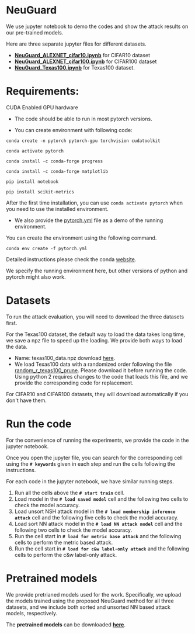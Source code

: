# NeuGuard
We use jupyter notebook to demo the codes and show the attack results on our pre-trained models.

Here are three separate jupyter files for different datasets.

- **[NeuGuard_ALEXNET_cifar10.ipynb](./NeuGuard_ALEXNET_cifar10.ipynb)** for CIFAR10 dataset
- **[NeuGuard_ALEXNET_cifar100.ipynb](./NeuGuard_ALEXNET_cifar100.ipynb)** for CIFAR100 dataset
- **[NeuGuard_Texas100.ipynb](./NeuGuard_Texas100.ipynb)** for Texas100 dataset.


# Requirements:

CUDA Enabled GPU hardware

- The code should be able to run in most pytorch versions.

- You can create environment with following code:

`conda create -n pytorch pytorch-gpu torchvision cudatoolkit`

`conda activate pytorch`

`conda install -c conda-forge progress`

`conda install -c conda-forge matplotlib`

`pip install notebook`

`pip install scikit-metrics`



After the first time installation, you can use `conda activate pytorch` when you need to use the installed environment.

- We also provide the [pytorch.yml](./pytorch.yml) file as a demo of the running environment. 

You can create the environment using the following command. 

`conda env create -f pytorch.yml`

Detailed instructions please check the conda [website](https://conda.io/projects/conda/en/latest/user-guide/tasks/manage-environments.html#create-env-from-file).

We specify the running environment here, but other versions of python and pytorch might also work.


# Datasets
To run the attack evaluation, you will need to download the three datasets first.

For the Texas100 dataset, the default way to load the data takes long time, we save a npz file to speed up the loading. We provide both ways to load the data.
- Name: texas100_data.npz download [here](https://drive.google.com/file/d/1G9-oWyLqiSTDuB2ku6xYY7MVWOur6OOA/view?usp=sharing).
- We load Texas100 data with a randomized order following the file [random_r_texas100_prune](./random_r_texas100_prune). Please download it before running the code. Using python 2 requires changes to the code that loads this file, and we provide the corresponding code for replacement.

For CIFAR10 and CIFAR100 datasets, they will download automatically if you don't have them.

# Run the code

For the convenience of running the experiments, we provide the code in the jupyter notebook.

Once you open the jupyter file, you can search for the corresponding cell using the **`# keywords`** given in each step and run the cells following the instructions.

For each code in the jupyter notebook, we have similar running steps.

1. Run all the cells above the **`# start train`** cell.
2. Load model in the **`# load saved model`** cell and the following two cells to check the model accuracy.
3. Load unsort NSH attack model in the **`# load membership inference attack`** cell and the following five cells to check the model accuracy.
4. Load sort NN attack model in the **`# load NN attack model`** cell and the following two cells to check the model accuracy.
5. Run the cell start in **`# load for metric base attack`** and the following cells to perform the metric based attack.
6. Run the cell start in **`# load for c&w label-only attack`** and the following cells to perform the c&w label-only attack.

# Pretrained models 

We provide pretrianed models used for the work. Specifically, we upload the models trained using the proposed NeuGuard method for all three datasets, and we include both sorted and unsorted NN based attack models, respectively.

The **pretrained models** can be downloaded **[here](https://drive.google.com/drive/folders/1qjPOpicHpCoKcdmL2Iko5f7P6ho5MrIq?usp=sharing)**.

